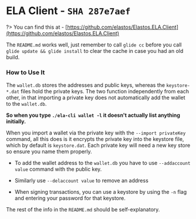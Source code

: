 

# ELA Client - `SHA 287e7aef`

?> You can find this at - [https://github.com/elastos/Elastos.ELA.Client](https://github.com/elastos/Elastos.ELA.Client)

The `README.md` works well, just remember to call `glide cc` before you call `glide update && glide install` to clear the cache in case you had an old build.


### How to Use It

The `wallet.db` stores the addresses and public keys, whereas the `keystore-*.dat` files hold the private keys.
The two function independently from each other, in that importing a private key does not automatically add the wallet to the `wallet.db`.

**So when you type `./ela-cli wallet -l` it doesn't actually list anything initially.**

When you import a wallet via the private key with the `--import privateKey` command, all this does is it encrypts the private key into the keystore file,
which by default is `keystore.dat`. Each private key will need a new key store so ensure you name them properly.

- To add the wallet address to the `wallet.db` you have to use `--addaccount value` command with the public key.

- Similarly use `--delaccount value` to remove an address

- When signing transactions, you can use a keystore by using the `-n` flag and entering your password for that keystore.

The rest of the info in the `README.md` should be self-explanatory.
